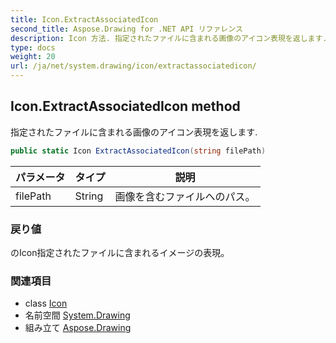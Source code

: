 ```yaml
---
title: Icon.ExtractAssociatedIcon
second_title: Aspose.Drawing for .NET API リファレンス
description: Icon 方法. 指定されたファイルに含まれる画像のアイコン表現を返します.
type: docs
weight: 20
url: /ja/net/system.drawing/icon/extractassociatedicon/
---
```

## Icon.ExtractAssociatedIcon method

指定されたファイルに含まれる画像のアイコン表現を返します.

```csharp
public static Icon ExtractAssociatedIcon(string filePath)
```

| パラメータ | タイプ | 説明 |
| --- | --- | --- |
| filePath | String | 画像を含むファイルへのパス。 |

### 戻り値

のIcon指定されたファイルに含まれるイメージの表現。

### 関連項目

* class [Icon](../)
* 名前空間 [System.Drawing](../../icon/)
* 組み立て [Aspose.Drawing](../../../)


